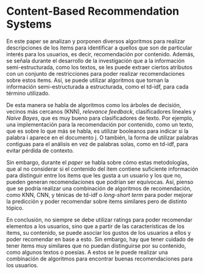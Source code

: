 # Content-Based Recommendation Systems


En este paper se analizan y porponen diversos algoritmos para realizar descripciones de los items para identificar a quellos que son de particular interés para los usuarios, es decir, recomendación por contenido. Además, se señala durante el desarrollo de la investigación que a la información semi-estructurada, como los textos, se les puede extraer ciertos atributos con un conjunto de restricciones para poder realizar recomendaciones sobre estos items. Así, se puede utilizar algoritmos que tornan la información semi-estructurada a estructurada, como el td-idf, para cada término utilizado.

De esta manera se habla de algoritmos como los árboles de decisión, vecinos más cercanos (KNN), *relevance feedback*, clasificadores lineales y *Naive Bayes*, que es muy bueno para clasificadores de texto. Por ejemplo, una implementación para la recomendación por contenido, como un texto, que es sobre lo que más se habla, es utilizar booleanos para indicar si la palabra i aparece en el documento j. O también, la forma de utilizar palabras contiguas para el análisis en vez de palabras solas, como en td-idf, para evitar pérdida de contexto.

Sin embargo, durante el *paper* se habla sobre cómo estas metodologías, que al no considerar si el contenido del item contiene suficiente información para distinguir entre los items que les gusta a un usuario y los que no, pueden generan recomendaciones que podrían ser equívocas. Así, pienso que se podría realizar una combinación de algoritmos de recomendación, como KNN, CNN, y ténicas de td-idf o *long-short term* para poder mejorar la predicción y poder recomendar sobre items similares pero de distinto tópico.

En conclusión, no siempre se debe utilizar ratings para poder recomendar elementos a los usuarios, sino que a partir de las características de los items, su contenido, se puede asociar los gustos de los usuarios a ellos y poder recomendar en base a esto. Sin embargo, hay que tener cuidado de tener items muy similares que no puedan distinguirse por su contenido, como algunos textos o poesías. A estos se le puede realizar una combinación de algoritmos para encontrar buenas recomendaciones para los usuarios.
